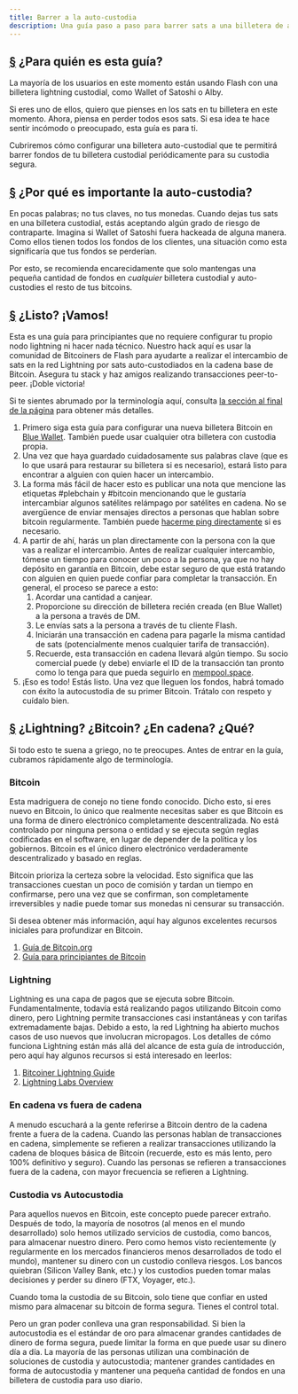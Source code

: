 ```yaml
---
title: Barrer a la auto-custodia
description: Una guía paso a paso para barrer sats a una billetera de autocustodia.
---
```


## [§](#¿Para-quién-es-esta-guía?) ¿Para quién es esta guía?

La mayoría de los usuarios en este momento están usando Flash con una billetera lightning custodial, como Wallet of Satoshi o Alby.

Si eres uno de ellos, quiero que pienses en los sats en tu billetera en este momento. Ahora, piensa en perder todos esos sats. Si esa idea te hace sentir incómodo o preocupado, esta guía es para ti.

Cubriremos cómo configurar una billetera auto-custodial que te permitirá barrer fondos de tu billetera custodial periódicamente para su custodia segura.

## [§](#¿Por-qué-es-importante-la-auto-custodia?) ¿Por qué es importante la auto-custodia?

En pocas palabras; no tus claves, no tus monedas. Cuando dejas tus sats en una billetera custodial, estás aceptando algún grado de riesgo de contraparte. Imagina si Wallet of Satoshi fuera hackeada de alguna manera. Como ellos tienen todos los fondos de los clientes, una situación como esta significaría que tus fondos se perderían.

Por esto, se recomienda encarecidamente que solo mantengas una pequeña cantidad de fondos en _cualquier_ billetera custodial y auto-custodies el resto de tus bitcoins.

## [§](#¿Listo?-¡Vamos!) ¿Listo? ¡Vamos!

Esta es una guía para principiantes que no requiere configurar tu propio nodo lightning ni hacer nada técnico. Nuestro hack aquí es usar la comunidad de Bitcoiners de Flash para ayudarte a realizar el intercambio de sats en la red Lightning por sats auto-custodiados en la cadena base de Bitcoin. Asegura tu stack y haz amigos realizando transacciones peer-to-peer. ¡Doble victoria!

Si te sientes abrumado por la terminología aquí, consulta [la sección al final de la página](#lightning-bitcoin-en-cadena-qué) para obtener más detalles.

1. Primero siga esta guía para configurar una nueva billetera Bitcoin en [Blue Wallet](https://bluewallet.io/docs/create-bitcoin-wallet/). También puede usar cualquier otra billetera con custodia propia.
1. Una vez que haya guardado cuidadosamente sus palabras clave (que es lo que usará para restaurar su billetera si es necesario), estará listo para encontrar a alguien con quien hacer un intercambio.
1. La forma más fácil de hacer esto es publicar una nota que mencione las etiquetas #plebchain y #bitcoin mencionando que le gustaría intercambiar algunos satélites relámpago por satélites en cadena. No se avergüence de enviar mensajes directos a personas que hablan sobre bitcoin regularmente. También puede [hacerme ping directamente](https://primal.net/jeffg) si es necesario.
1. A partir de ahí, harás un plan directamente con la persona con la que vas a realizar el intercambio. Antes de realizar cualquier intercambio, tómese un tiempo para conocer un poco a la persona, ya que no hay depósito en garantía en Bitcoin, debe estar seguro de que está tratando con alguien en quien puede confiar para completar la transacción. En general, el proceso se parece a esto:
    1. Acordar una cantidad a canjear.
    1. Proporcione su dirección de billetera recién creada (en Blue Wallet) a la persona a través de DM.
    1. Le envías sats a la persona a través de tu cliente Flash.
    1. Iniciarán una transacción en cadena para pagarle la misma cantidad de sats (potencialmente menos cualquier tarifa de transacción).
    1. Recuerde, esta transacción en cadena llevará algún tiempo. Su socio comercial puede (y debe) enviarle el ID de la transacción tan pronto como lo tenga para que pueda seguirlo en [mempool.space](https://mempool.space).
1. ¡Eso es todo! Estás listo. Una vez que lleguen los fondos, habrá tomado con éxito la autocustodia de su primer Bitcoin. Trátalo con respeto y cuídalo bien.

## [§](#lightning-bitcoin-en-cadena-qué) ¿Lightning? ¿Bitcoin? ¿En cadena? ¿Qué?

Si todo esto te suena a griego, no te preocupes. Antes de entrar en la guía, cubramos rápidamente algo de terminología.

### Bitcoin

Esta madriguera de conejo no tiene fondo conocido. Dicho esto, si eres nuevo en Bitcoin, lo único que realmente necesitas saber es que Bitcoin es una forma de dinero electrónico completamente descentralizada. No está controlado por ninguna persona o entidad y se ejecuta según reglas codificadas en el software, en lugar de depender de la política y los gobiernos. Bitcoin es el único dinero electrónico verdaderamente descentralizado y basado en reglas.

Bitcoin prioriza la certeza sobre la velocidad. Esto significa que las transacciones cuestan un poco de comisión y tardan un tiempo en confirmarse, pero una vez que se confirman, son completamente irreversibles y nadie puede tomar sus monedas ni censurar su transacción.

Si desea obtener más información, aquí hay algunos excelentes recursos iniciales para profundizar en Bitcoin.

1. [Guía de Bitcoin.org](https://bitcoin.org/es/como-funciona)
1. [Guía para principiantes de Bitcoin](https://bitcoiner.guide/beginner/)

### Lightning

Lightning es una capa de pagos que se ejecuta sobre Bitcoin. Fundamentalmente, todavía está realizando pagos utilizando Bitcoin como dinero, pero Lightning permite transacciones casi instantáneas y con tarifas extremadamente bajas. Debido a esto, la red Lightning ha abierto muchos casos de uso nuevos que involucran micropagos. Los detalles de cómo funciona Lightning están más allá del alcance de esta guía de introducción, pero aquí hay algunos recursos si está interesado en leerlos:

1. [Bitcoiner Lightning Guide](https://bitcoiner.guide/lightning/)
1. [Lightning Labs Overview](https://docs.lightning.engineering/the-lightning-network/overview)

### En cadena vs fuera de cadena

A menudo escuchará a la gente referirse a Bitcoin dentro de la cadena frente a fuera de la cadena. Cuando las personas hablan de transacciones en cadena, simplemente se refieren a realizar transacciones utilizando la cadena de bloques básica de Bitcoin (recuerde, esto es más lento, pero 100% definitivo y seguro). Cuando las personas se refieren a transacciones fuera de la cadena, con mayor frecuencia se refieren a Lightning.

### Custodia vs Autocustodia

Para aquellos nuevos en Bitcoin, este concepto puede parecer extraño. Después de todo, la mayoría de nosotros (al menos en el mundo desarrollado) solo hemos utilizado servicios de custodia, como bancos, para almacenar nuestro dinero. Pero como hemos visto recientemente (y regularmente en los mercados financieros menos desarrollados de todo el mundo), mantener su dinero con un custodio conlleva riesgos. Los bancos quiebran (Silicon Valley Bank, etc.) y los custodios pueden tomar malas decisiones y perder su dinero (FTX, Voyager, etc.).

Cuando toma la custodia de su Bitcoin, solo tiene que confiar en usted mismo para almacenar su bitcoin de forma segura. Tienes el control total.

Pero un gran poder conlleva una gran responsabilidad. Si bien la autocustodia es el estándar de oro para almacenar grandes cantidades de dinero de forma segura, puede limitar la forma en que puede usar su dinero día a día. La mayoría de las personas utilizan una combinación de soluciones de custodia y autocustodia; mantener grandes cantidades en forma de autocustodia y mantener una pequeña cantidad de fondos en una billetera de custodia para uso diario.
